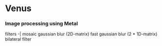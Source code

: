 # Venus

### Image processing using Metal

filters
-|
mosaic
gaussian blur (2D-matrix)
fast gaussian blur (2 * 1D-matrix)
bilateral filter
